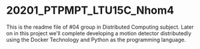 # 20201_PTPMPT_LTU15C_Nhom4

This is the readme file of #04 group in Distributed Computing subject. Later on in this project we'll complete developing a motion detector distributedly using the Docker Technology and Python as the programming language.
